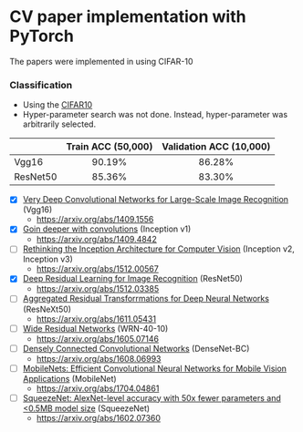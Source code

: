 # CV paper implementation with PyTorch
The papers were implemented in using CIFAR-10

### Classification
+ Using the [CIFAR10](https://www.cs.toronto.edu/~kriz/cifar.html)
+ Hyper-parameter search was not done. Instead, hyper-parameter was arbitrarily selected.


|                  | Train ACC (50,000) | Validation ACC (10,000) |
| :--------------- | :-------: | :------------: |
| Vgg16      |  90.19%  |     86.28%     |
| ResNet50  | 85.36% | 83.30% |

* [x] [Very Deep Convolutional Networks for Large-Scale Image Recognition](https://github.com/aisolab/cv_implementation/tree/master/Very_Deep_Convolutional_Networks_for_Large-Scale_Image_Recognition) (Vgg16)
  + https://arxiv.org/abs/1409.1556
* [x] [Goin deeper with convolutions]() (Inception v1)
  + https://arxiv.org/abs/1409.4842
* [ ] [Rethinking the Inception Architecture for Computer Vision]() (Inception v2, Inception v3)
  + https://arxiv.org/abs/1512.00567
* [x] [Deep Residual Learning for Image Recognition](https://github.com/aisolab/cv_implementation/tree/master/Deep_Residual_Learning_for_Image_Recognition) (ResNet50)
  + https://arxiv.org/abs/1512.03385
* [ ] [Aggregated Residual Transforrmations for Deep Neural Networks]() (ResNeXt50)
  + https://arxiv.org/abs/1611.05431
* [ ] [Wide Residual Networks]() (WRN-40-10)
  + https://arxiv.org/abs/1605.07146
* [ ] [Densely Connected Convolutional Networks]() (DenseNet-BC)
  + https://arxiv.org/abs/1608.06993
* [ ] [MobileNets: Efficient Convolutional Neural Networks for Mobile Vision Applications]() (MobileNet)
  + https://arxiv.org/abs/1704.04861
* [ ] [SqueezeNet: AlexNet-level accuracy with 50x fewer parameters and <0.5MB model size]() (SqueezeNet)
  + https://arxiv.org/abs/1602.07360

